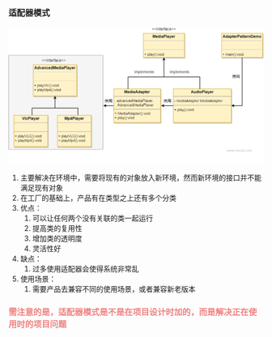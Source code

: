 ### 适配器模式

![](img.png)

1. 主要解决在环境中，需要将现有的对象放入新环境，然而新环境的接口并不能满足现有对象
2. 在工厂的基础上，产品有在类型之上还有多个分类
3. 优点：
      1) 可以让任何两个没有关联的类一起运行
      2) 提高类的复用性
      3) 增加类的透明度
      4) 灵活性好
4. 缺点：
      1) 过多使用适配器会使得系统非常乱
5. 使用场景：
      1) 需要产品去兼容不同的使用场景，或者兼容新老版本
### <font color=LightCoral> 需注意的是，适配器模式是不是在项目设计时加的，而是解决正在使用时的项目问题